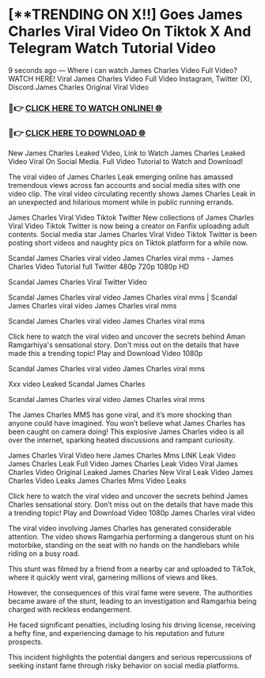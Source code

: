 # [**TRENDING ON X!!] Goes James Charles Viral Video On Tiktok X And Telegram Watch Tutorial Video

9 seconds ago — Where i can watch James Charles Video Full Video? WATCH HERE! Viral James Charles Video Full Video Instagram, Twitter (X), Discord.James Charles Original Viral Video

### 🔴👉 [CLICK HERE TO WATCH ONLINE! 🌐](https://nioki.today/viral-leaked-video-watch-free-online/)

### 🔴👉 [CLICK HERE TO DOWNLOAD 🌐](https://nioki.today/viral-leaked-video-watch-free-online/)

New James Charles Leaked Video, Link to Watch James Charles Leaked Video Viral On Social Media. Full Video Tutorial to Watch and Download!

The viral video of James Charles Leak emerging online has amassed tremendous views across fan accounts and social media sites with one video clip. The viral video circulating recently shows James Charles Leak in an unexpected and hilarious moment while in public running errands.

James Charles Viral Video Tiktok Twitter New collections of James Charles Viral Video Tiktok Twitter is now being a creator on Fanfix uploading adult contents. Social media star James Charles Viral Video Tiktok Twitter is been posting short videos and naughty pics on Tiktok platform for a while now.

Scandal James Charles viral video James Charles viral mms - James Charles Video Tutorial full Twitter 480p 720p 1080p HD

Scandal James Charles Viral Twitter Video

Scandal James Charles viral video James Charles viral mms | Scandal James Charles viral video James Charles viral mms

Scandal James Charles viral video James Charles viral mms

Click here to watch the viral video and uncover the secrets behind Aman Ramgarhiya's sensational story. Don't miss out on the details that have made this a trending topic! Play and Download Video 1080p

Scandal James Charles viral video James Charles viral mms

Xxx video Leaked Scandal James Charles

Scandal James Charles viral video James Charles viral mms

The James Charles MMS has gone viral, and it’s more shocking than anyone could have imagined. You won’t believe what James Charles has been caught on camera doing! This explosive James Charles video is all over the internet, sparking heated discussions and rampant curiosity.

James Charles Viral Video here James Charles Mms LINK Leak Video James Charles Leak Full Video James Charles Leak Video Viral James Charles Video Original Leaked James Charles New Viral Leak Video James Charles Video Leaks James Charles Mms Video Leaks

Click here to watch the viral video and uncover the secrets behind James Charles sensational story. Don’t miss out on the details that have made this a trending topic! Play and Download Video 1080p James Charles viral video

The viral video involving James Charles has generated considerable attention. The video shows Ramgarhia performing a dangerous stunt on his motorbike, standing on the seat with no hands on the handlebars while riding on a busy road.

This stunt was filmed by a friend from a nearby car and uploaded to TikTok, where it quickly went viral, garnering millions of views and likes.

However, the consequences of this viral fame were severe. The authorities became aware of the stunt, leading to an investigation and Ramgarhia being charged with reckless endangerment.

He faced significant penalties, including losing his driving license, receiving a hefty fine, and experiencing damage to his reputation and future prospects.

This incident highlights the potential dangers and serious repercussions of seeking instant fame through risky behavior on social media platforms.
